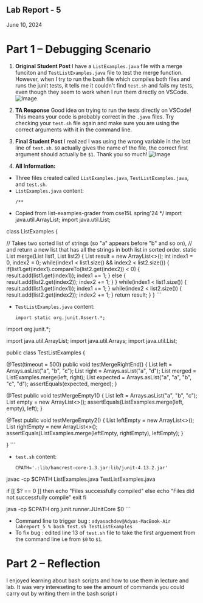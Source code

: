 ## Lab Report - 5
June 10, 2024

# Part 1 – Debugging Scenario

1. **Original Student Post**
   I have a `ListExamples.java` file with a merge funciton and `TestListExamples.java` file to test the merge function. However, when I try to run the bash file which compiles both files and runs the junit tests, it tells me it couldn't find `test.sh` and fails my tests, even though they seem to work when I run them directly on VSCode.
![Image]()

2. **TA Response**
   Good idea on trying to run the tests directly on VSCode! This means your code is probably correct in the `.java` files. Try checking your `test.sh` file again and make sure you are using the correct arguments with it in the command line.

3. **Final Student Post**
   I realized I was using the wrong variable in the last line of `test.sh`. `$0` actually gives the name of the file, the correct first argument should actually be `$1`. Thank you so much!
  ![Image]()

4. **All Information:**
  - Three files created called `ListExamples.java`, `TestListExamples.java`, and `test.sh`.
  - `ListExamples.java` content:
    ```
    /**
 * Copied from list-examples-grader from cse15L spring'24
 */
import java.util.ArrayList;
import java.util.List;

class ListExamples {
    
  // Takes two sorted list of strings (so "a" appears before "b" and so on),
  // and return a new list that has all the strings in both list in sorted order.
  static List<String> merge(List<String> list1, List<String> list2) {
    List<String> result = new ArrayList<>();
    int index1 = 0, index2 = 0;
    while(index1 < list1.size() && index2 < list2.size()) {
      if(list1.get(index1).compareTo(list2.get(index2)) < 0) {
        result.add(list1.get(index1));
        index1 += 1;
      }
      else {
        result.add(list2.get(index2));
        index2 += 1;
      }
    }
    while(index1 < list1.size()) {
      result.add(list1.get(index1));
      index1 += 1;
    }
    while(index2 < list2.size()) {
      result.add(list2.get(index2));
      index2 += 1;
    }
    return result;
  }
}
    ```
  - `TestListExamples.java` content:
    ```
    import static org.junit.Assert.*;
import org.junit.*;

import java.util.ArrayList;
import java.util.Arrays;
import java.util.List;

public class TestListExamples {

  @Test(timeout = 500)
  public void testMergeRightEnd() {
    List<String> left = Arrays.asList("a", "b", "c");
    List<String> right = Arrays.asList("a", "d");
    List<String> merged = ListExamples.merge(left, right);
    List<String> expected = Arrays.asList("a", "a", "b", "c", "d");
    assertEquals(expected, merged);
  }

  @Test
  public void testMergeEmpty1() {
    List<String> left = Arrays.asList("a", "b", "c");
    List<String> empty = new ArrayList<>();
    assertEquals(ListExamples.merge(left, empty), left);
  }

  @Test
  public void testMergeEmpty2() {
    List<String> leftEmpty = new ArrayList<>();
    List<String> rightEmpty = new ArrayList<>();
    assertEquals(ListExamples.merge(leftEmpty, rightEmpty), leftEmpty);
  }

}
    ```
    
  - `test.sh` content:
    ```
    CPATH='.:lib/hamcrest-core-1.3.jar:lib/junit-4.13.2.jar'

javac -cp $CPATH ListExamples.java TestListExamples.java 

if [[ $? == 0 ]]
then 
    echo "Files successfully compiled"
else 
    echo "Files did not successfully compile"
    exit
fi

java -cp $CPATH org.junit.runner.JUnitCore $0
    ```

  - Command line to trigger bug : `adyasachdev@Adyas-MacBook-Air labreport_5 % bash test.sh TestListExamples`
  - To fix bug : edited line 13 of `test.sh` file to take the first arguement from the command line i.e from `$0` to `$1`. 


# Part 2 – Reflection
I enjoyed learning about bash scripts and how to use them in lecture and lab. It was very intereseting to see the amount of commands you could carry out by writing them in the bash script i

